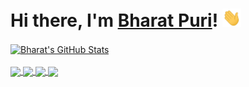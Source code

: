# Hi there, I'm [Bharat Puri]([arthur](https://joshianirudh.github.io))! <img src="./wave.gif" width="30px">

<a href="https://joshianirudh.github.io">
    <img align="center" src="https://github-readme-stats.vercel.app/api?username=bharat856&show_icons=true&line_height=27&count_private=true&include_all_commits=true&hide=issues&title_color=00184E&text_color=636568&icon_color=035DB4&bg_color=E9EBEE" alt="Bharat's GitHub Stats" />
</a>
<br>
<br>
<a href="https://github.com/joshianirudh/ResumeParser-Classifier">
  <img align="center" src="https://github-readme-stats.vercel.app/api/pin/?username=joshianirudh&repo=ResumeParser-Classifier&title_color=00184E&text_color=636568&icon_color=035DB4&bg_color=E9EBEE" />
</a>
<a href="https://github.com/joshianirudh/Toxic-Comments-Detection">
  <img align="center" src="https://github-readme-stats.vercel.app/api/pin/?username=joshianirudh&repo=Toxic-Comments-detection&title_color=00184E&text_color=636568&icon_color=035DB4&bg_color=E9EBEE" />
</a>
<a href="https://github.com/joshianirudh/Stock-Market-Prediction">
  <img align="center" src="https://github-readme-stats.vercel.app/api/pin/?username=joshianirudh&repo=Stock-Market-Prediction&title_color=00184E&text_color=636568&icon_color=035DB4&bg_color=E9EBEE" />
</a>
<a href="https://github.com/joshianirudh/Image-Captioning">
  <img align="center" src="https://github-readme-stats.vercel.app/api/pin/?username=joshianirudh&repo=Image-Captioning&title_color=00184E&text_color=636568&icon_color=035DB4&bg_color=E9EBEE" />
</a>
